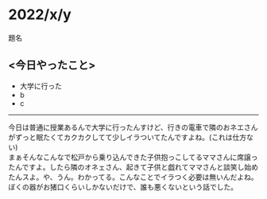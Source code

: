
2022/x/y
============

題名

## <今日やったこと>  
* 大学に行った
* b
* c

---

今日は普通に授業あるんで大学に行ったんすけど、行きの電車で隣のおネエさんがずっと眠たくてカクカクしてて少しイラついてたんですよね。(これは仕方ない)  
まぁそんなこんなで松戸から乗り込んできた子供抱っこしてるママさんに席譲ったんですよ。したら隣のオネェさん、起きて子供と戯れてママさんと談笑し始めたんスよ。や、うん。わかってる。こんなことでイラつく必要は無いんだよね。  
ぼくの器がお猪口くらいしかないだけで、誰も悪くないという話でした。

